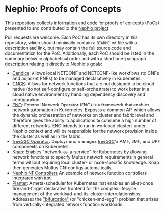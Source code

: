 Nephio: Proofs of Concepts
==========================

This repository collects information and code for proofs of concepts (PoCs) presented to and
contributed to the [Nephio project](https://nephio.org/).

Pull requests are welcome. Each PoC has its own directory in this repository, which should
minimally contain a `README.md` file with a description and link, but may contain the full source
code and documentation for the PoC. Additionally, each PoC should be listed in the summary
below in alphabetical order and with a short one-paragraph description relating it directly
to Nephio's goals:

* [Candice](candice/):
  Allows local NETCONF and NETCONF-like workflows (to CNFs and adjacent PNFs)
  to be managed declaratively in Kubernetes.
* [CNCK](cnck/):
  Allows for network functions that are not designed to be cloud native
  (do not self-configure or self-orchestrate) to work better in a cloud native
  environment by handling dependency discovery and configuration.
* [ENO](eno/):
  External Network Operator (ENO) is a framework that enables network automation in Kubernetes.
  Exposes a common API which allows the dynamic orchestration of networks on cluster and fabric
  level and therefore gives the ability to applications to consume a high number of different networks.
  ENO intends to run in workload clusters under Nephio context and will be responsible for the network
  provision inside the cluster as well as in the fabric.
* [free5GC Operator](free5gc-operator/):
  Deploys and manages [free5GC](https://www.free5gc.org/)'s AMF, SMF, and UPF components on
  Kubernetes.
* [Knap](knap/):
  Enables "network-as-a-service" for Kubernetes by allowing network functions
  to specify Multus network requirements in general terms without requiring local cluster-
  or node-specific knowledge. Knap then generates Multus CNI configs automatically.
* [Nephio NF Controllers](nephio-nf-controllers/)
  An example of network function controllers integrated with [kpt](https://kpt.dev/).
* [Planter](planter/):
  A meta-scheduler for Kubernetes that enables an all-at-once fire-and-forget declarative
  frontend for the complex lifecycle management of the workload-and-its-cluster interrelationships.
  Addresses the ["bifurcation"](https://www.youtube.com/watch?v=6FULuWvXR84)
  (or "chicken-and-egg") problem that arises from vertically-integrated network function workloads.
